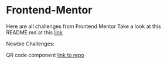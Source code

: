 # Frontend-Mentor
Here are all challenges from Frontend Mentor
Take a look at this README.md at this [link](https://nikolam4.github.io/Frontend-Mentor/)

Newbie Challenges:

QR code component [link to repo](https://github.com/NikolaM4/Frontend-Mentor/blob/main/QR%20code%20component/)
